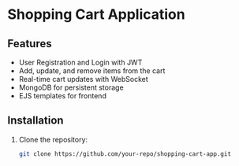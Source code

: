 # Shopping Cart Application

## Features

- User Registration and Login with JWT
- Add, update, and remove items from the cart
- Real-time cart updates with WebSocket
- MongoDB for persistent storage
- EJS templates for frontend

## Installation

1. Clone the repository:

   ```bash
   git clone https://github.com/your-repo/shopping-cart-app.git
